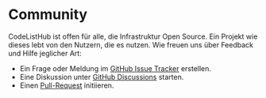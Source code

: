 # Community

CodeListHub ist offen für alle, die Infrastruktur Open Source. Ein Projekt wie dieses lebt von den Nutzern, die es nutzen. Wie freuen uns über Feedback und Hilfe jeglicher Art:

+ Ein Frage oder Meldung im [GitHub Issue Tracker](https://github.com/openpotato/codelisthub/issues) erstellen.
+ Eine Diskussion unter [GitHub Discussions](https://github.com/openpotato/codelisthub.website/discussions) starten.
+ Einen [Pull-Request](https://github.com/openpotato/codelisthub/pulls) initiieren.
